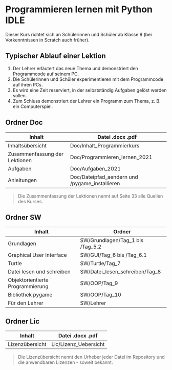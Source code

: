 # Programmieren lernen mit Python IDLE

Dieser Kurs richtet sich an Schülerinnen und Schüler ab Klasse 8 (bei Vorkenntnissen in Scratch auch früher). 

## Typischer Ablauf einer Lektion
1. Der Lehrer erläutert das neue Thema und demonstriert den Programmcode auf seinem PC. 
2. Die Schülerinnen und Schüler experimentieren mit dem Programmcode auf ihren PCs. 
3. Es wird eine Zeit reserviert, in der selbstständig Aufgaben gelöst werden sollen.  
4. Zum Schluss demonstriert der Lehrer ein Programm zum Thema, z. B. ein Computerspiel. 

## Ordner Doc

| Inhalt                        | Datei .docx .pdf                               |
| ----------------------------- | ---------------------------------------------- |
| Inhaltsübersicht 	            | Doc/Inhalt_Programmierkurs                     |
| Zusammenfassung der Lektionen | Doc/Programmieren_lernen_2021                  |
| Aufgaben			            | Doc/Aufgaben_2021                              |
| Anleitungen                   | Doc/Dateipfad_aendern und /pygame_installieren |

> Die Zusammenfassung der Lektionen nennt auf Seite 33 alle Quellen des Kurses.

## Ordner SW

| Inhalt                           | Ordner                           |
| -------------------------------- | -------------------------------- |
| Grundlagen                       | SW/Grundlagen/Tag_1 bis /Tag_5.2 |
| Graphical User Interface         | SW/GUI/Tag_6 bis /Tag_6.1        |
| Turtle                           | SW/Turtle/Tag_7                  |
| Datei lesen und schreiben        | SW/Datei_lesen_schreiben/Tag_8   |
| Objektorientierte Programmierung | SW/OOP/Tag_9                     |
| Bibliothek pygame                | SW/OOP/Tag_10                    | 
| Für den Lehrer                   | SW/Lehrer                        |

## Ordner Lic

| Inhalt          | Datei .docx .pdf      |
| --------------- | --------------------- |
| Lizenzübersicht |	Lic/Lizenz_Uebersicht |

> Die Lizenzübersicht nennt den Urheber jeder Datei im Repository und die anwendbaren Lizenzen - soweit bekannt. 

